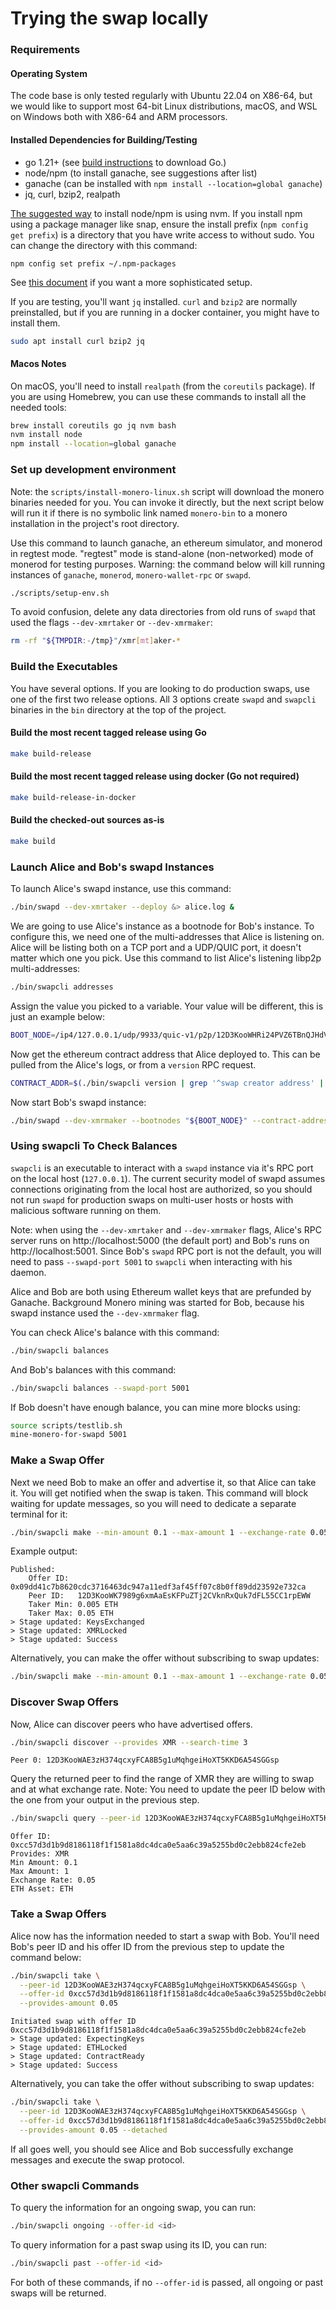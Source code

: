 # Trying the swap locally

### Requirements

#### Operating System
The code base is only tested regularly with Ubuntu 22.04 on X86-64, but we would like to
support most 64-bit Linux distributions, macOS, and WSL on Windows both with X86-64
and ARM processors.

#### Installed Dependencies for Building/Testing
- go 1.21+ (see [build instructions](./build.md) to download Go.)
- node/npm (to install ganache, see suggestions after list)
- ganache (can be installed with `npm install --location=global ganache`)
- jq, curl, bzip2, realpath

[The suggested way](https://github.com/nvm-sh/nvm#installing-and-updating) to install
node/npm is using nvm. If you install npm using a package manager like snap, ensure
the install prefix (`npm config get prefix`) is a directory that you have write
access to without sudo. You can change the directory with this command:
```
npm config set prefix ~/.npm-packages
```
See [this document](https://github.com/sindresorhus/guides/blob/main/npm-global-without-sudo.md)
if you want a more sophisticated setup.

If you are testing, you'll want `jq` installed. `curl` and `bzip2` are normally
preinstalled, but if you are running in a docker container, you might have to
install them.
```bash
sudo apt install curl bzip2 jq
```

#### Macos Notes
On macOS, you'll need to install `realpath` (from the `coreutils` package). If you
are using Homebrew, you can use these commands to install all the needed tools:
```bash
brew install coreutils go jq nvm bash
nvm install node
npm install --location=global ganache
```

### Set up development environment

Note: the `scripts/install-monero-linux.sh` script will download the monero binaries needed for you.
You can invoke it directly, but the next script below will run it if there is no symbolic link named
`monero-bin` to a monero installation in the project's root directory.

Use this command to launch ganache, an ethereum simulator, and monerod in regtest mode.
"regtest" mode is stand-alone (non-networked) mode of monerod for testing purposes.
Warning: the command below will kill running instances of `ganache`, `monerod`,
`monero-wallet-rpc` or `swapd`.
```bash
./scripts/setup-env.sh
```

To avoid confusion, delete any data directories from old runs of `swapd` that used
the flags `--dev-xmrtaker` or `--dev-xmrmaker`:
```bash
rm -rf "${TMPDIR:-/tmp}"/xmr[mt]aker-*
```

### Build the Executables

You have several options. If you are looking to do production swaps, use one of
the first two release options. All 3 options create `swapd` and `swapcli`
binaries in the `bin` directory at the top of the project.

#### Build the most recent tagged release using Go
```bash
make build-release
```

#### Build the most recent tagged release using docker (Go not required)
```bash
make build-release-in-docker
```

#### Build the checked-out sources as-is
```bash
make build
```

### Launch Alice and Bob's swapd Instances

To launch Alice's swapd instance, use this command:
```bash
./bin/swapd --dev-xmrtaker --deploy &> alice.log &
```

We are going to use Alice's instance as a bootnode for Bob's instance. To configure this,
we need one of the multi-addresses that Alice is listening on. Alice will be listing both
on a TCP port and a UDP/QUIC port, it doesn't matter which one you pick. Use this command
to list Alice's listening libp2p multi-addresses:
```bash
./bin/swapcli addresses
```
Assign the value you picked to a variable. Your value will be different, this is just an
example below:
```bash
BOOT_NODE=/ip4/127.0.0.1/udp/9933/quic-v1/p2p/12D3KooWHRi24PVZ6TBnQJHdVyewDRcKFZtYV3qmB4KQo8iMyqik
```
Now get the ethereum contract address that Alice deployed to. This can be pulled
from the Alice's logs, or from a `version` RPC request.
```bash
CONTRACT_ADDR=$(./bin/swapcli version | grep '^swap creator address' | sed 's/.*: //')
```

Now start Bob's swapd instance:
```bash
./bin/swapd --dev-xmrmaker --bootnodes "${BOOT_NODE}" --contract-address "${CONTRACT_ADDR}" &> bob.log &
```

### Using swapcli To Check Balances

`swapcli` is an executable to interact with a `swapd` instance via it's RPC port on the
local host (`127.0.0.1`). The current security model of swapd assumes connections
originating from the local host are authorized, so you should not run `swapd` for
production swaps on multi-user hosts or hosts with malicious software running on them.

Note: when using the `--dev-xmrtaker` and `--dev-xmrmaker` flags, Alice's RPC server runs
on http://localhost:5000 (the default port) and Bob's runs on http://localhost:5001. Since
Bob's `swapd` RPC port is not the default, you will need to pass `--swapd-port 5001` to
`swapcli` when interacting with his daemon.

Alice and Bob are both using Ethereum wallet keys that are prefunded by Ganache.
Background Monero mining was started for Bob, because his swapd instance used the
`--dev-xmrmaker` flag.

You can check Alice's balance with this command:
```bash
./bin/swapcli balances
```
And Bob's balances with this command:
```bash
./bin/swapcli balances --swapd-port 5001
```

If Bob doesn't have enough balance, you can mine more blocks using:
```bash
source scripts/testlib.sh
mine-monero-for-swapd 5001
```

### Make a Swap Offer

Next we need Bob to make an offer and advertise it, so that Alice can take it. You
will get notified when the swap is taken. This command will block waiting for update
messages, so you will need to dedicate a separate terminal for it:
```bash
./bin/swapcli make --min-amount 0.1 --max-amount 1 --exchange-rate 0.05 --swapd-port 5001
```
Example output:
```
Published:
	Offer ID:  0x09dd41c7b8620cdc3716463dc947a11edf3af45ff07c8b0ff89dd23592e732ca
	Peer ID:   12D3KooWK7989g6xmAaEsKFPuZTj2CVknRxQuk7dFL55CC1rpEWW
	Taker Min: 0.005 ETH
	Taker Max: 0.05 ETH
> Stage updated: KeysExchanged
> Stage updated: XMRLocked
> Stage updated: Success
```

Alternatively, you can make the offer without subscribing to swap updates:
```bash
./bin/swapcli make --min-amount 0.1 --max-amount 1 --exchange-rate 0.05 --swapd-port 5001 --detached
```

### Discover Swap Offers

Now, Alice can discover peers who have advertised offers.
```bash
./bin/swapcli discover --provides XMR --search-time 3
```
```
Peer 0: 12D3KooWAE3zH374qcxyFCA8B5g1uMqhgeiHoXT5KKD6A54SGGsp
```

Query the returned peer to find the range of XMR they are willing to swap and at what exchange rate.
Note: You need to update the peer ID below with the one from your output in the previous step.
```bash
./bin/swapcli query --peer-id 12D3KooWAE3zH374qcxyFCA8B5g1uMqhgeiHoXT5KKD6A54SGGsp
```
```
Offer ID: 0xcc57d3d1b9d8186118f1f1581a8dc4dca0e5aa6c39a5255bd0c2ebb824cfe2eb
Provides: XMR
Min Amount: 0.1
Max Amount: 1
Exchange Rate: 0.05
ETH Asset: ETH
```

### Take a Swap Offers

Alice now has the information needed to start a swap with Bob. You'll need Bob's peer ID and his offer ID
from the previous step to update the command below:
```bash
./bin/swapcli take \
  --peer-id 12D3KooWAE3zH374qcxyFCA8B5g1uMqhgeiHoXT5KKD6A54SGGsp \
  --offer-id 0xcc57d3d1b9d8186118f1f1581a8dc4dca0e5aa6c39a5255bd0c2ebb824cfe2eb \
  --provides-amount 0.05
```
```
Initiated swap with offer ID 0xcc57d3d1b9d8186118f1f1581a8dc4dca0e5aa6c39a5255bd0c2ebb824cfe2eb
> Stage updated: ExpectingKeys
> Stage updated: ETHLocked
> Stage updated: ContractReady
> Stage updated: Success
```

Alternatively, you can take the offer without subscribing to swap updates:
```bash
./bin/swapcli take \
  --peer-id 12D3KooWAE3zH374qcxyFCA8B5g1uMqhgeiHoXT5KKD6A54SGGsp \
  --offer-id 0xcc57d3d1b9d8186118f1f1581a8dc4dca0e5aa6c39a5255bd0c2ebb824cfe2eb \
  --provides-amount 0.05 --detached
```

If all goes well, you should see Alice and Bob successfully exchange messages and execute
the swap protocol.

### Other swapcli Commands

To query the information for an ongoing swap, you can run:
```bash
./bin/swapcli ongoing --offer-id <id>
```

To query information for a past swap using its ID, you can run:
```bash
./bin/swapcli past --offer-id <id>
```

For both of these commands, if no `--offer-id` is passed, all ongoing or past swaps will be returned.
